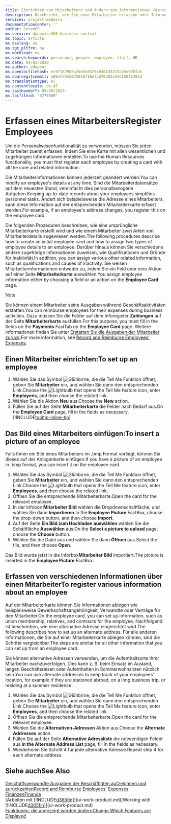 ```yaml
---
title: Einrichten von Mitarbeitern und ändern von Informationen| Microsoft Docs
description: Beschreibt, wie Sie neue Mitarbeiter erfassen oder Informationen für vorhandene Mitarbeiter bearbeiten.
services: project-madeira
documentationcenter: ''
author: SorenGP
ms.service: dynamics365-business-central
ms.topic: article
ms.devlang: na
ms.tgt_pltfrm: na
ms.workload: na
ms.search.keywords: personnel, people, employee, staff, HR
ms.date: 04/01/2020
ms.author: edupont
ms.openlocfilehash: ec9f187985a7deb58329a9301d3215a25e9f0fa5
ms.sourcegitcommit: a80afd4e5075018716efad76d82a54e158f1392d
ms.translationtype: HT
ms.contentlocale: de-AT
ms.lasthandoff: 09/09/2020
ms.locfileid: "3777659"
---
```

# <a name="register-employees"></a><span data-ttu-id="6665d-103">Erfassen eines Mitarbeiters</span><span class="sxs-lookup"><span data-stu-id="6665d-103">Register Employees</span></span>
<span data-ttu-id="6665d-104">Um die Personalwesenfunktionalität zu verwenden, müssen Sie jeden Mitarbeiter zuerst erfassen, indem Sie eine Karte mit allen wesentlichen und zugehörigen Informationen erstellen.</span><span class="sxs-lookup"><span data-stu-id="6665d-104">To use the Human Resources functionality, you must first register each employee by creating a card with all the core and related information.</span></span>

<span data-ttu-id="6665d-105">Die Mitarbeiterinformationen können jederzeit geändert werden.</span><span class="sxs-lookup"><span data-stu-id="6665d-105">You can modify an employee's details at any time.</span></span> <span data-ttu-id="6665d-106">Sind die Mitarbeiterdatensätze auf dem neuesten Stand, vereinfacht dies personalbezogene Aufgaben.</span><span class="sxs-lookup"><span data-stu-id="6665d-106">Keeping up-to-date records about your employees simplifies personnel tasks.</span></span> <span data-ttu-id="6665d-107">Ändert sich beispielsweise die Adresse eines Mitarbeiters, kann diese Information auf der entsprechenden Mitarbeiterkarte erfasst werden.</span><span class="sxs-lookup"><span data-stu-id="6665d-107">For example, if an employee's address changes, you register this on the employee card.</span></span>

<span data-ttu-id="6665d-108">Die folgenden Prozeduren beschreiben, wie eine ursprüngliche Mitarbeiterkarte erstellt wird und wie einem Mitarbeiter zwei Arten von Mitarbeiterdetails zugewiesen werden.</span><span class="sxs-lookup"><span data-stu-id="6665d-108">The following procedures describe how to create an initial employee card and how to assign two types of employee details to an employee.</span></span> <span data-ttu-id="6665d-109">Darüber hinaus können Sie verschiedene andere zugehörige Informationen zuweisen, wie Qualifikationen und Gründe für Inaktivität.</span><span class="sxs-lookup"><span data-stu-id="6665d-109">In addition, you can assign various other related information, such as qualifications and causes of inactivity.</span></span> <span data-ttu-id="6665d-110">Sie weisen Mitarbeiterinformationen entweder zu, indem Sie ein Feld oder eine Aktion auf einer Seite **Mitarbeiterkarte** auswählen.</span><span class="sxs-lookup"><span data-stu-id="6665d-110">You assign employee information either by choosing a field or an action on the **Employee Card** page.</span></span>

> [!NOTE]  
> <span data-ttu-id="6665d-111">Sie können einem Mitarbeiter seine Ausgaben während Geschäftsaktivitäten erstatten.</span><span class="sxs-lookup"><span data-stu-id="6665d-111">You can reimburse employees for their expenses during business activities.</span></span> <span data-ttu-id="6665d-112">Dazu müssen Sie die Felder auf dem Inforegister **Zahlungen** auf der Seite **Mitarbeiterkarte** ausfüllen.</span><span class="sxs-lookup"><span data-stu-id="6665d-112">For this purpose, you must fill in the fields on the **Payments** FastTab on the **Employee Card** page.</span></span> <span data-ttu-id="6665d-113">Weitere Informationen finden Sie unter [Erstatten Sie die Ausgaben der Mitarbeiter zurück](finance-how-record-reimburse-employee-expenses.md).</span><span class="sxs-lookup"><span data-stu-id="6665d-113">For more information, see [Record and Reimburse Employees' Expenses](finance-how-record-reimburse-employee-expenses.md).</span></span>

## <a name="to-set-up-an-employee"></a><span data-ttu-id="6665d-114">Einen Mitarbeiter einrichten:</span><span class="sxs-lookup"><span data-stu-id="6665d-114">To set up an employee</span></span>
1. <span data-ttu-id="6665d-115">Wählen Sie das Symbol ![Glühbirne, die die Tell Me Funktion öffnet](media/ui-search/search_small.png "Tell Me-Funktion"), geben Sie **Mitarbeiter** ein, und wählen Sie dann den entsprechenden Link.</span><span class="sxs-lookup"><span data-stu-id="6665d-115">Choose the ![Lightbulb that opens the Tell Me feature](media/ui-search/search_small.png "Tell me what you want to do") icon, enter **Employees**, and then choose the related link.</span></span>
2. <span data-ttu-id="6665d-116">Wählen Sie die Aktion **Neu** aus.</span><span class="sxs-lookup"><span data-stu-id="6665d-116">Choose the **New** action.</span></span>
3. <span data-ttu-id="6665d-117">Füllen Sie auf der Seite **Mitarbeiterkarte** die Felder nach Bedarf aus.</span><span class="sxs-lookup"><span data-stu-id="6665d-117">On the **Employee Card** page, fill in the fields as necessary.</span></span> [!INCLUDE[tooltip-inline-tip](includes/tooltip-inline-tip_md.md)]

## <a name="to-insert-a-picture-of-an-employee"></a><span data-ttu-id="6665d-118">Das Bild eines Mitarbeiters einfügen:</span><span class="sxs-lookup"><span data-stu-id="6665d-118">To insert a picture of an employee</span></span>
<span data-ttu-id="6665d-119">Falls Ihnen ein Bild eines Mitarbeiters im .bmp Format vorliegt,  können Sie dieses auf der Anlagenkarte einfügen.</span><span class="sxs-lookup"><span data-stu-id="6665d-119">If you have a picture of an employee in .bmp format, you can insert it on the employee card.</span></span>

1. <span data-ttu-id="6665d-120">Wählen Sie das Symbol ![Glühbirne, die die Tell Me Funktion öffnet](media/ui-search/search_small.png "Tell Me-Funktion"), geben Sie **Mitarbeiter** ein, und wählen Sie dann den entsprechenden Link.</span><span class="sxs-lookup"><span data-stu-id="6665d-120">Choose the ![Lightbulb that opens the Tell Me feature](media/ui-search/search_small.png "Tell me what you want to do") icon, enter **Employees**, and then choose the related link.</span></span>
2. <span data-ttu-id="6665d-121">Öffnen Sie die entsprechende Mitarbeiterkarte.</span><span class="sxs-lookup"><span data-stu-id="6665d-121">Open the card for the relevant employee.</span></span>
3. <span data-ttu-id="6665d-122">In der Infobox **Mitarbeiter Bild** wählen die Dropdownschaltfläche, und wählen Sie dann **Importieren**.</span><span class="sxs-lookup"><span data-stu-id="6665d-122">In the **Employee Picture** FactBox, choose the drop-down button, and then choose **Import**.</span></span>
4. <span data-ttu-id="6665d-123">Auf der Seite **Ein Bild zum Hochladen auswählen** wählen Sie die Schaltfläche **Auswählen** aus.</span><span class="sxs-lookup"><span data-stu-id="6665d-123">On the **Select a picture to upload** page, choose the **Choose** button.</span></span>
5. <span data-ttu-id="6665d-124">Wählen Sie die Datei aus und wählen Sie dann **Öffnen** aus.</span><span class="sxs-lookup"><span data-stu-id="6665d-124">Select the file, and then choose **Open**.</span></span>

<span data-ttu-id="6665d-125">Das Bild wurde jetzt in die Inforbox**Mitarbeiter Bild** importiert.</span><span class="sxs-lookup"><span data-stu-id="6665d-125">The picture is inserted in the **Employee Picture** FactBox.</span></span>

## <a name="to-register-various-information-about-an-employee"></a><span data-ttu-id="6665d-126">Erfassen von verschiedenen Informationen über einen Mitarbeiter</span><span class="sxs-lookup"><span data-stu-id="6665d-126">To register various information about an employee</span></span>
<span data-ttu-id="6665d-127">Auf der Mitarbeiterkarte können Sie Informationen ablegen wie beispielsweise Gewerkschaftsangehörigkeit, Verwandte oder Verträge für den Mitarbeiter.</span><span class="sxs-lookup"><span data-stu-id="6665d-127">On the employee card, you can set up information, such as union membership, relatives, and contracts for the employee.</span></span> <span data-ttu-id="6665d-128">Nachfolgend ist beschrieben, wie eine alternative Adresse eingerichtet wird.</span><span class="sxs-lookup"><span data-stu-id="6665d-128">The following describes how to set up an alternate address.</span></span> <span data-ttu-id="6665d-129">Für alle anderen Informationen, die Sie auf einer Mitarbeiterkarte ablegen können, sind die Schritte vergleichbar.</span><span class="sxs-lookup"><span data-stu-id="6665d-129">The steps are similar for all other information that you can set up from an employee card.</span></span>

<span data-ttu-id="6665d-130">Sie können alternative Adressen verwenden, um die Aufenthaltsorte Ihrer Mitarbeiter nachzuverfolgen. Dies kann z. B. beim Einsatz im Ausland, langen Geschäftsreisen oder Aufenthalten in Sommerwohnsitzen nützlich sein.</span><span class="sxs-lookup"><span data-stu-id="6665d-130">You can use alternate addresses to keep track of your employees’ location, for example if they are stationed abroad, on a long business trip, or residing at a summer residence.</span></span>

1. <span data-ttu-id="6665d-131">Wählen Sie das Symbol ![Glühbirne, die die Tell Me Funktion öffnet](media/ui-search/search_small.png "Tell Me-Funktion"), geben Sie **Mitarbeiter** ein, und wählen Sie dann den entsprechenden Link.</span><span class="sxs-lookup"><span data-stu-id="6665d-131">Choose the ![Lightbulb that opens the Tell Me feature](media/ui-search/search_small.png "Tell me what you want to do") icon, enter **Employees**, and then choose the related link.</span></span>
2. <span data-ttu-id="6665d-132">Öffnen Sie die entsprechende Mitarbeiterkarte.</span><span class="sxs-lookup"><span data-stu-id="6665d-132">Open the card for the relevant employee.</span></span>
3. <span data-ttu-id="6665d-133">Wählen Sie die **Alternativen-Adressen** Aktion aus.</span><span class="sxs-lookup"><span data-stu-id="6665d-133">Choose the **Alternate Addresses** action.</span></span>
4. <span data-ttu-id="6665d-134">Füllen Sie auf der Seite **Alternative Adressliste** die notwendigen Felder aus.</span><span class="sxs-lookup"><span data-stu-id="6665d-134">**In the Alternate Address List** page, fill in the fields as necessary.</span></span>
5. <span data-ttu-id="6665d-135">Wiederholen Sie Schritt 4 für jede alternative Adresse.</span><span class="sxs-lookup"><span data-stu-id="6665d-135">Repeat step 4 for each alternate address.</span></span>

## <a name="see-also"></a><span data-ttu-id="6665d-136">Siehe auch</span><span class="sxs-lookup"><span data-stu-id="6665d-136">See Also</span></span>
[<span data-ttu-id="6665d-137">Geschäftsverwandte Ausgaben der Beschäftigten aufzeichnen und zurückzahlen</span><span class="sxs-lookup"><span data-stu-id="6665d-137">Record and Reimburse Employees' Expenses</span></span>](finance-how-record-reimburse-employee-expenses.md)  
[<span data-ttu-id="6665d-138">Finanzen</span><span class="sxs-lookup"><span data-stu-id="6665d-138">Finance</span></span>](finance.md)  
<span data-ttu-id="6665d-139">[Arbeiten mit [!INCLUDE[d365fin](includes/d365fin_md.md)]](ui-work-product.md)</span><span class="sxs-lookup"><span data-stu-id="6665d-139">[Working with [!INCLUDE[d365fin](includes/d365fin_md.md)]](ui-work-product.md)</span></span>  
[<span data-ttu-id="6665d-140">Funktionen, die angezeigt werden ändern</span><span class="sxs-lookup"><span data-stu-id="6665d-140">Change Which Features are Displayed</span></span>](ui-experiences.md)

